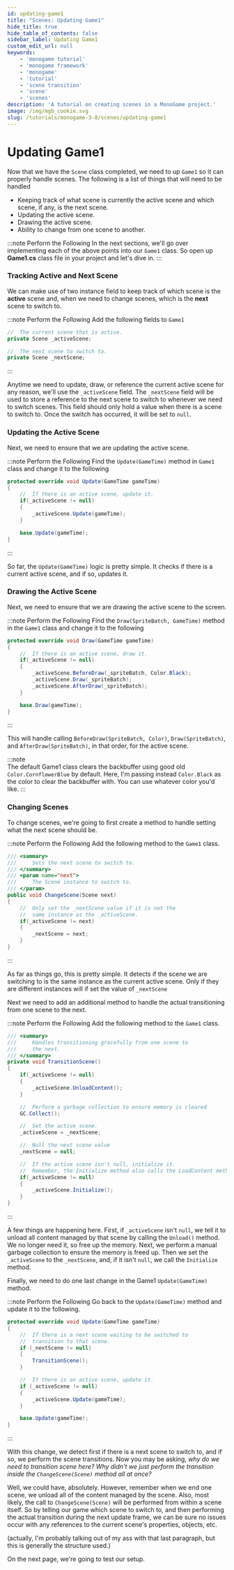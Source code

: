 ```yaml
---
id: updating-game1
title: "Scenes: Updating Game1"
hide_title: true
hide_table_of_contents: false
sidebar_label: Updating Game1
custom_edit_url: null
keywords:
    - 'monogame tutorial'
    - 'monogame framework'
    - 'monogame'
    - 'tutorial'
    - 'scene transition'
    - 'scene'
    - 'scenes'
description: 'A tutorial on creating scenes in a MonoGame project.'
image: /img/mgb_cookie.svg
slug: /tutorials/monogame-3-8/scenes/updating-game1
---
```


# Updating Game1
Now that we have the `Scene` class completed, we need to up `Game1` so it can properly handle scenes.  The following is a list of things that will need to be handled

* Keeping track of what scene is currently the active scene and which scene, if any, is the next scene.
* Updating the active scene.
* Drawing the active scene.
* Ability to change from one scene to another.

:::note Perform the Following
In the next sections, we'll go over implementing each of the above points into our `Game1` class. So open up **Game1.cs** class file in your project and let's dive in.
:::

### Tracking Active and Next Scene
We can make use of two instance field to keep track of which scene is the **active** scene and, when we need to change scenes, which is the **next** scene to switch to.

:::note Perform the Following
Add the following fields to `Game1`

```csharp
//  The current scene that is active.
private Scene _activeScene;

//  The next scene to switch to.
private Scene _nextScene;
```
:::

Anytime we need to update, draw, or reference the current active scene for any reason, we'll use the `_activeScene` field.  The `_nextScene` field will be used to store a reference to the next scene to switch to whenever we need to switch scenes. This field should only hold a value when there is a scene to switch to. Once the switch has occurred, it will be set to `null`.

### Updating the Active Scene
Next, we need to ensure that we are updating the active scene.  

:::note Perform the Following
Find the `Update(GameTime)` method in `Game1` class and change it to the following

```csharp
protected override void Update(GameTime gameTime)
{
    //  If there is an active scene, update it.
    if(_activeScene != null)
    {
        _activeScene.Update(gameTime);
    }

    base.Update(gameTime);
}
```
:::

So far, the `Update(GameTime)` logic is pretty simple.  It checks if there is a current active scene, and if so, updates it.

### Drawing the Active Scene
Next, we need to ensure that we are drawing the active scene to the screen.

:::note Perform the Following
Find the `Draw(SpriteBatch, GameTime)` method in the `Game1` class and change it to the following

```csharp
protected override void Draw(GameTime gameTime)
{
    //  If there is an active scene, draw it.
    if(_activeScene != null)
    {
        _activeScene.BeforeDraw(_spriteBatch, Color.Black);
        _activeScene.Draw(_spriteBatch);
        _activeScene.AfterDraw(_spriteBatch);
    }

    base.Draw(gameTime);
}
```
:::

This will handle calling `BeforeDraw(SpriteBatch, Color)`, `Draw(SpriteBatch)`, and `AfterDraw(SpriteBatch)`, in that order, for the active scene.

:::note  
The default Game1 class clears the backbuffer using good old `Color.CornflowerBlue` by default. Here, I'm passing instead `Color.Black` as the color to clear the backbuffer with.  You can use whatever color you'd like.
:::  

### Changing Scenes
To change scenes, we're going to first create a method to handle setting what the next scene should be. 

:::note Perform the Following
Add the following method to the `Game1` class.

```csharp
/// <summary>
///     Sets the next scene to switch to.
/// </summary>
/// <param name="next">
///     The Scene instance to switch to.
/// </param>
public void ChangeScene(Scene next)
{
    //  Only set the _nextScene value if it is not the
    //  same instance as the _activeScene.
    if(_activeScene != next)
    {
        _nextScene = next;
    }
}
```
:::

As far as things go, this is pretty simple.  It detects if the scene we are switching to is the same instance as the current active scene. Only if they are different instances will if set the value of `_nextScene`

Next we need to add an additional method to handle the actual transitioning from one scene to the next. 

:::note Perform the Following
Add the following method to the `Game1` class.

```csharp
/// <summary>
///     Handles transitioning gracefully from one scene to
///     the next.
/// </summary>
private void TransitionScene()
{
    if(_activeScene != null)
    {
        _activeScene.UnloadContent();
    }

    //  Perform a garbage collection to ensure memory is cleared
    GC.Collect();

    //  Set the active scene.
    _activeScene = _nextScene;

    //  Null the next scene value
    _nextScene = null;

    //  If the active scene isn't null, initialize it.
    //  Remember, the Initialize method also calls the LoadContent method
    if(_activeScene != null)
    {
        _activeScene.Initialize();
    }
}
```
:::

A few things are happening here. First, if `_activeScene` isn't `null`, we tell it to unload all content managed by that scene by calling the `Unload()` method. We no longer need it, so free up the memory.  Next, we perform a manual garbage collection to ensure the memory is freed up.  Then we set the `_activeScene` to the `_nextScene`, and, if it isn't `null`, we call the `Initialize` method.

Finally, we need to do one last change in the Game1 `Update(GameTime)` method.  

:::note Perform the Following
Go back to the `Update(GameTime)` method and update it to the following.

```csharp
protected override void Update(GameTime gameTime)
{
    //  If there is a next scene waiting to be switched to
    //  transition to that scene.
    if (_nextScene != null)
    {
        TransitionScene();
    }

    //  If there is an active scene, update it.
    if (_activeScene != null)
    {
        _activeScene.Update(gameTime);
    }

    base.Update(gameTime);
}
```
:::

With this change, we detect first if there is a next scene to switch to, and if so, we perform the scene transitions. Now you may be asking, *why do we need to transition scene here? Why didn't we just perform the transition inside the `ChangeScene(Scene)` method all at once?*

Well, we could have, absolutely. However, remember when we end one scene, we unload all of the content managed by the scene. Also, most likely, the call to `ChangeScene(Scene)` will be performed from within a scene itself.  So by telling our game which scene to switch to, and then performing the actual transition during the next update frame, we can be sure no issues occur with any references to the current scene's properties, objects, etc.

(actually, I'm probably talking out of my ass with that last paragraph, but this is generally the structure used.)

On the next page, we're going to test our setup.